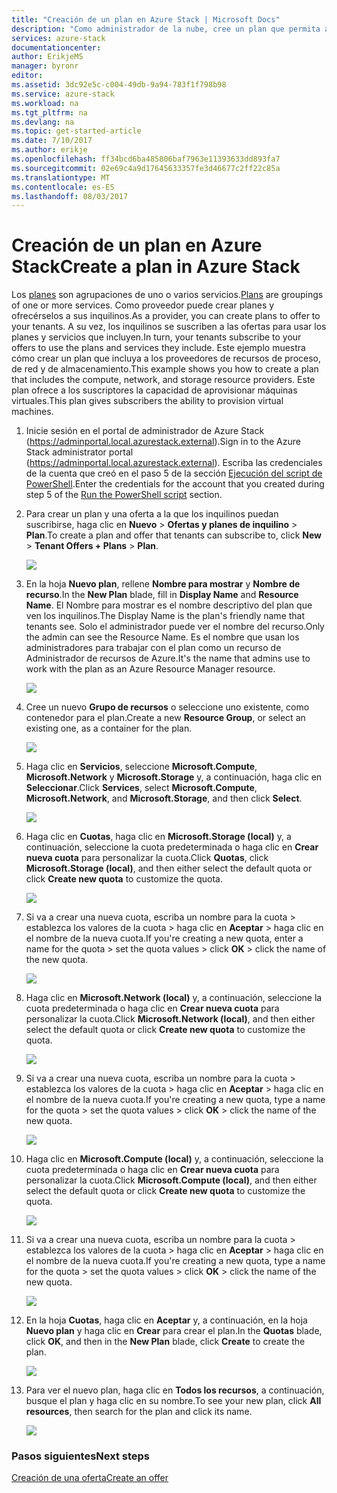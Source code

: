 ```yaml
---
title: "Creación de un plan en Azure Stack | Microsoft Docs"
description: "Como administrador de la nube, cree un plan que permita a los suscriptores aprovisionar máquinas virtuales."
services: azure-stack
documentationcenter: 
author: ErikjeMS
manager: byronr
editor: 
ms.assetid: 3dc92e5c-c004-49db-9a94-783f1f798b98
ms.service: azure-stack
ms.workload: na
ms.tgt_pltfrm: na
ms.devlang: na
ms.topic: get-started-article
ms.date: 7/10/2017
ms.author: erikje
ms.openlocfilehash: ff34bcd6ba485806baf7963e11393633dd893fa7
ms.sourcegitcommit: 02e69c4a9d17645633357fe3d46677c2ff22c85a
ms.translationtype: MT
ms.contentlocale: es-ES
ms.lasthandoff: 08/03/2017
---
```

# <a name="create-a-plan-in-azure-stack"></a><span data-ttu-id="e1601-103">Creación de un plan en Azure Stack</span><span class="sxs-lookup"><span data-stu-id="e1601-103">Create a plan in Azure Stack</span></span>
<span data-ttu-id="e1601-104">Los [planes](azure-stack-key-features.md) son agrupaciones de uno o varios servicios.</span><span class="sxs-lookup"><span data-stu-id="e1601-104">[Plans](azure-stack-key-features.md) are groupings of one or more services.</span></span> <span data-ttu-id="e1601-105">Como proveedor puede crear planes y ofrecérselos a sus inquilinos.</span><span class="sxs-lookup"><span data-stu-id="e1601-105">As a provider, you can create plans to offer to your tenants.</span></span> <span data-ttu-id="e1601-106">A su vez, los inquilinos se suscriben a las ofertas para usar los planes y servicios que incluyen.</span><span class="sxs-lookup"><span data-stu-id="e1601-106">In turn, your tenants subscribe to your offers to use the plans and services they include.</span></span> <span data-ttu-id="e1601-107">Este ejemplo muestra cómo crear un plan que incluya a los proveedores de recursos de proceso, de red y de almacenamiento.</span><span class="sxs-lookup"><span data-stu-id="e1601-107">This example shows you how to create a plan that includes the compute, network, and storage resource providers.</span></span> <span data-ttu-id="e1601-108">Este plan ofrece a los suscriptores la capacidad de aprovisionar máquinas virtuales.</span><span class="sxs-lookup"><span data-stu-id="e1601-108">This plan gives subscribers the ability to provision virtual machines.</span></span>

1. <span data-ttu-id="e1601-109">Inicie sesión en el portal de administrador de Azure Stack (https://adminportal.local.azurestack.external).</span><span class="sxs-lookup"><span data-stu-id="e1601-109">Sign in to the Azure Stack administrator portal (https://adminportal.local.azurestack.external).</span></span> <span data-ttu-id="e1601-110">Escriba las credenciales de la cuenta que creó en el paso 5 de la sección [Ejecución del script de PowerShell](azure-stack-run-powershell-script.md).</span><span class="sxs-lookup"><span data-stu-id="e1601-110">Enter the credentials for the account that you created during step 5 of the [Run the PowerShell script](azure-stack-run-powershell-script.md) section.</span></span>

2. <span data-ttu-id="e1601-111">Para crear un plan y una oferta a la que los inquilinos puedan suscribirse, haga clic en **Nuevo** > **Ofertas y planes de inquilino** > **Plan**.</span><span class="sxs-lookup"><span data-stu-id="e1601-111">To create a plan and offer that tenants can subscribe to, click **New** > **Tenant Offers + Plans** > **Plan**.</span></span>

   ![](media/azure-stack-create-plan/image01.png)
3. <span data-ttu-id="e1601-112">En la hoja **Nuevo plan**, rellene **Nombre para mostrar** y **Nombre de recurso**.</span><span class="sxs-lookup"><span data-stu-id="e1601-112">In the **New Plan** blade, fill in **Display Name** and **Resource Name**.</span></span> <span data-ttu-id="e1601-113">El Nombre para mostrar es el nombre descriptivo del plan que ven los inquilinos.</span><span class="sxs-lookup"><span data-stu-id="e1601-113">The Display Name is the plan's friendly name that tenants see.</span></span> <span data-ttu-id="e1601-114">Solo el administrador puede ver el nombre del recurso.</span><span class="sxs-lookup"><span data-stu-id="e1601-114">Only the admin can see the Resource Name.</span></span> <span data-ttu-id="e1601-115">Es el nombre que usan los administradores para trabajar con el plan como un recurso de Administrador de recursos de Azure.</span><span class="sxs-lookup"><span data-stu-id="e1601-115">It's the name that admins use to work with the plan as an Azure Resource Manager resource.</span></span>

   ![](media/azure-stack-create-plan/image02.png)
4. <span data-ttu-id="e1601-116">Cree un nuevo **Grupo de recursos** o seleccione uno existente, como contenedor para el plan.</span><span class="sxs-lookup"><span data-stu-id="e1601-116">Create a new **Resource Group**, or select an existing one, as a container for the plan.</span></span>

   ![](media/azure-stack-create-plan/image02a.png)
5. <span data-ttu-id="e1601-117">Haga clic en **Servicios**, seleccione **Microsoft.Compute**, **Microsoft.Network** y **Microsoft.Storage** y, a continuación, haga clic en **Seleccionar**.</span><span class="sxs-lookup"><span data-stu-id="e1601-117">Click **Services**, select **Microsoft.Compute**, **Microsoft.Network**, and **Microsoft.Storage**, and then click **Select**.</span></span>

   ![](media/azure-stack-create-plan/image03.png)
6. <span data-ttu-id="e1601-118">Haga clic en **Cuotas**, haga clic en **Microsoft.Storage (local)** y, a continuación, seleccione la cuota predeterminada o haga clic en **Crear nueva cuota** para personalizar la cuota.</span><span class="sxs-lookup"><span data-stu-id="e1601-118">Click **Quotas**, click **Microsoft.Storage (local)**, and then either select the default quota or click **Create new quota** to customize the quota.</span></span>

   ![](media/azure-stack-create-plan/image04.png)
7. <span data-ttu-id="e1601-119">Si va a crear una nueva cuota, escriba un nombre para la cuota > establezca los valores de la cuota > haga clic en **Aceptar** > haga clic en el nombre de la nueva cuota.</span><span class="sxs-lookup"><span data-stu-id="e1601-119">If you're creating a new quota, enter a name for the quota > set the quota values > click **OK** > click the name of the new quota.</span></span>

   ![](media/azure-stack-create-plan/image06.png)
8. <span data-ttu-id="e1601-120">Haga clic en **Microsoft.Network (local)** y, a continuación, seleccione la cuota predeterminada o haga clic en **Crear nueva cuota** para personalizar la cuota.</span><span class="sxs-lookup"><span data-stu-id="e1601-120">Click **Microsoft.Network (local)**, and then either select the default quota or click **Create new quota** to customize the quota.</span></span>

    ![](media/azure-stack-create-plan/image07.png)
9. <span data-ttu-id="e1601-121">Si va a crear una nueva cuota, escriba un nombre para la cuota > establezca los valores de la cuota > haga clic en **Aceptar** > haga clic en el nombre de la nueva cuota.</span><span class="sxs-lookup"><span data-stu-id="e1601-121">If you're creating a new quota, type a name for the quota > set the quota values > click **OK** > click the name of the new quota.</span></span>

    ![](media/azure-stack-create-plan/image08.png)
10. <span data-ttu-id="e1601-122">Haga clic en **Microsoft.Compute (local)** y, a continuación, seleccione la cuota predeterminada o haga clic en **Crear nueva cuota** para personalizar la cuota.</span><span class="sxs-lookup"><span data-stu-id="e1601-122">Click **Microsoft.Compute (local)**, and then either select the default quota or click **Create new quota** to customize the quota.</span></span>

    ![](media/azure-stack-create-plan/image09.png)
11. <span data-ttu-id="e1601-123">Si va a crear una nueva cuota, escriba un nombre para la cuota > establezca los valores de la cuota > haga clic en **Aceptar** > haga clic en el nombre de la nueva cuota.</span><span class="sxs-lookup"><span data-stu-id="e1601-123">If you're creating a new quota, type a name for the quota > set the quota values > click **OK** > click the name of the new quota.</span></span>

    ![](media/azure-stack-create-plan/image10.png)
12. <span data-ttu-id="e1601-124">En la hoja **Cuotas**, haga clic en **Aceptar** y, a continuación, en la hoja **Nuevo plan** y haga clic en **Crear** para crear el plan.</span><span class="sxs-lookup"><span data-stu-id="e1601-124">In the **Quotas** blade, click **OK**, and then in the **New Plan** blade, click **Create** to create the plan.</span></span>

    ![](media/azure-stack-create-plan/image11.png)
13. <span data-ttu-id="e1601-125">Para ver el nuevo plan, haga clic en **Todos los recursos**, a continuación, busque el plan y haga clic en su nombre.</span><span class="sxs-lookup"><span data-stu-id="e1601-125">To see your new plan, click **All resources**, then search for the plan and click its name.</span></span>

    ![](media/azure-stack-create-plan/image12.png)

### <a name="next-steps"></a><span data-ttu-id="e1601-126">Pasos siguientes</span><span class="sxs-lookup"><span data-stu-id="e1601-126">Next steps</span></span>
[<span data-ttu-id="e1601-127">Creación de una oferta</span><span class="sxs-lookup"><span data-stu-id="e1601-127">Create an offer</span></span>](azure-stack-create-offer.md)
